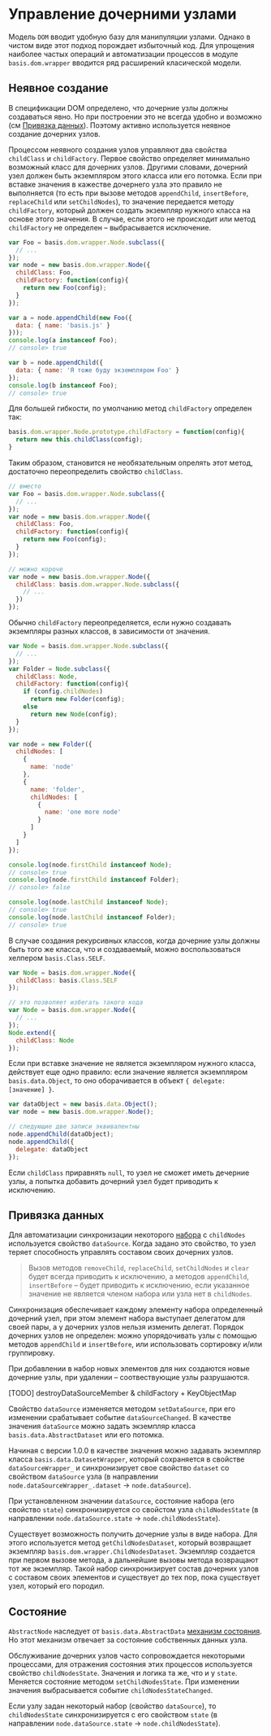 # Управление дочерними узлами

Модель `DOM` вводит удобную базу для манипуляции узлами. Однако в чистом виде этот подход порождает избыточный код. Для упрощения наиболее частых операций и автоматизации процессов в модуле `basis.dom.wrapper` вводится ряд расширений класической модели.

## Неявное создание

В спецификации DOM определено, что дочерние узлы должны создаваться явно. Но при построении это не всегда удобно и возможно (см [Привязка данных](#Привязка-данных)). Поэтому активно используется неявное создание дочерних узлов.

Процессом неявного создания узлов управляют два свойства `childClass` и `childFactory`. Первое свойство определяет минимально возможный класс для дочерних узлов. Другими словами, дочерний узел должен быть экземпляром этого класса или его потомка. Если при вставке значения в кажестве дочернего узла это правило не выполняется (то есть при вызове методов `appendChild`, `insertBefore`, `replaceChild` или `setChildNodes`), то значение передается методу `childFactory`, который должен создать экземпляр нужного класса на основе этого значения. В случае, если этого не происходит или метод `childFactory` не определен – выбрасывается исключение.

```js
var Foo = basis.dom.wrapper.Node.subclass({
  // ...
});
var node = new basis.dom.wrapper.Node({
  childClass: Foo,
  childFactory: function(config){
    return new Foo(config);
  }
});

var a = node.appendChild(new Foo({
  data: { name: 'basis.js' }
}));
console.log(a instanceof Foo);
// console> true

var b = node.appendChild({
  data: { name: 'Я тоже буду экземпляром Foo' }
});
console.log(b instanceof Foo);
// console> true
```

Для большей гибкости, по умолчанию метод `childFactory` определен так:

```js
basis.dom.wrapper.Node.prototype.childFactory = function(config){
  return new this.childClass(config);
}
```

Таким образом, становится не необязательным опрелять этот метод, достаточно переопределить свойство `childClass`.

```js
// вместо
var Foo = basis.dom.wrapper.Node.subclass({
  // ...
});
var node = new basis.dom.wrapper.Node({
  childClass: Foo,
  childFactory: function(config){
    return new Foo(config);
  }
});

// можно короче
var node = new basis.dom.wrapper.Node({
  childClass: basis.dom.wrapper.Node.subclass({
    // ...
  })
});
```

Обычно `childFactory` переопределяется, если нужно создавать экземпляры разных классов, в зависимости от значения.

```js
var Node = basis.dom.wrapper.Node.subclass({
  // ...
});
var Folder = Node.subclass({
  childClass: Node,
  childFactory: function(config){
    if (config.childNodes)
      return new Folder(config);
    else
      return new Node(config);
  }
});

var node = new Folder({
  childNodes: [
    { 
      name: 'node'
    },
    {
      name: 'folder',
      childNodes: [
        {
          name: 'one more node'
        }
      ]
    }
  ]
});

console.log(node.firstChild instanceof Node);
// console> true
console.log(node.firstChild instanceof Folder);
// console> false

console.log(node.lastChild instanceof Node);
// console> true
console.log(node.lastChild instanceof Folder);
// console> true
```

В случае создания рекурсивных классов, когда дочерние узлы должны быть того же класса, что и создаваемый, можно воспользоваться хелпером `basis.Class.SELF`.

```js
var Node = basis.dom.wrapper.Node({
  childClass: basis.Class.SELF
});

// это позволяет избегать такого кода
var Node = basis.dom.wrapper.Node({
  // ...
});
Node.extend({
  childClass: Node
});
```

Если при вставке значение не является экземпляром нужного класса, действует еще одно правило: если значение является экземпляром `basis.data.Object`, то оно оборачивается в объект `{ delegate: [значение] }`.

```js
var dataObject = new basis.data.Object();
var node = new basis.dom.wrapper.Node();

// следующие две записи эквивалентны
node.appendChild(dataObject);
node.appendChild({
  delegate: dataObject
});
```

Если `childClass` приравнять `null`, то узел не сможет иметь дечерние узлы, а попытка добавить дочерний узел будет приводить к исключению.

## Привязка данных

Для автоматизации синхронизации некоторого [набора](basis.data.datasets.md) с `childNodes` используется свойство `dataSource`. Когда задано это свойство, то узел теряет способность управлять составом своих дочерних узлов.

> Вызов методов `removeChild`, `replaceChild`, `setChildNodes` и `clear` будет всегда приводить к исключению, а методов `appendChild`, `insertBefore` – будет приводить к исключению, если указанное значение не является членом набора или узла нет в `childNodes`.

Синхронизация обеспечивает каждому элементу набора определенный дочерний узел, при этом элемент набора выступает делегатом для своей пары, а у дочерних узлов нельзя изменить делегат. Порядок дочерних узлов не определен: можно упорядочивать узлы с помощью методов `appendChild` и `insertBefore`, или использовать сортировку и/или группировку.

При добавлении в набор новых элементов для них создаются новые дочерние узлы, при удалении – соотвествующие узлы разрушаются.

[TODO] destroyDataSourceMember & childFactory + KeyObjectMap

Cвойство `dataSource` изменяется методом `setDataSource`, при его изменении срабатывает событие `dataSourceChanged`. В качестве значения `dataSource` можно задать экземпляр класса `basis.data.AbstractDataset` или его потомка.

Начиная с версии 1.0.0 в качестве значения можно задавать экземпляр класса `basis.data.DatasetWrapper`, который сохраняется в свойстве `dataSourceWrapper_` и синхронизирует свое свойство `dataset` со свойством `dataSource` узла (в направлении `node.dataSourceWrapper_.dataset` -> `node.dataSource`).

При установленном значении `dataSource`, состояние набора (его свойство `state`) синхронизируется со свойстом узла `childNodesState` (в направлении `node.dataSource.state` -> `node.childNodesState`).

Существует возможность получить дочерние узлы в виде набора. Для этого используется метод `getChildNodesDataset`, который возвращает экземпляр `basis.dom.wrapper.ChildNodesDataset`. Экземпляр создается при первом вызове метода, а дальнейшие вызовы метода возвращают тот же экземпляр. Такой набор синхронизирует состав дочерних узлов с составом своих элементов и существует до тех пор, пока существует узел, который его породил.

## Состояние

`AbstractNode` наследует от `basis.data.AbstractData` [механизм состояния](basis.data.md#Состояние). Но этот механизм отвечает за состояние собственных данных узла.

Обслуживание дочерних узлов часто сопровождается некоторыми процессами, для отражения состояния этих процессов используется свойство `childNodesState`. Значения и логика та же, что и у `state`. Меняется состояние методом `setChildNodesState`. При изменении значения выбрасывается событие `childNodesStateChanged`.

Если узлу задан некоторый набор (свойство `dataSource`), то `childNodesState` синхронизируется с его свойством `state` (в направлении `node.dataSource.state` -> `node.childNodesState`).
